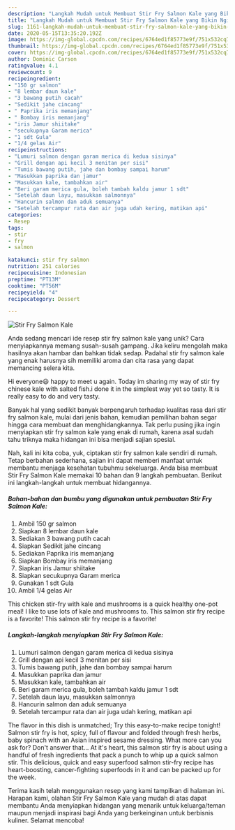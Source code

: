```yaml
---
description: "Langkah Mudah untuk Membuat Stir Fry Salmon Kale yang Bikin Ngiler"
title: "Langkah Mudah untuk Membuat Stir Fry Salmon Kale yang Bikin Ngiler"
slug: 1161-langkah-mudah-untuk-membuat-stir-fry-salmon-kale-yang-bikin-ngiler
date: 2020-05-15T13:35:20.192Z
image: https://img-global.cpcdn.com/recipes/6764ed1f85773e9f/751x532cq70/stir-fry-salmon-kale-foto-resep-utama.jpg
thumbnail: https://img-global.cpcdn.com/recipes/6764ed1f85773e9f/751x532cq70/stir-fry-salmon-kale-foto-resep-utama.jpg
cover: https://img-global.cpcdn.com/recipes/6764ed1f85773e9f/751x532cq70/stir-fry-salmon-kale-foto-resep-utama.jpg
author: Dominic Carson
ratingvalue: 4.1
reviewcount: 9
recipeingredient:
- "150 gr salmon"
- "8 lembar daun kale"
- "3 bawang putih cacah"
- "Sedikit jahe cincang"
- " Paprika iris memanjang"
- " Bombay iris memanjang"
- "iris Jamur shiitake"
- "secukupnya Garam merica"
- "1 sdt Gula"
- "1/4 gelas Air"
recipeinstructions:
- "Lumuri salmon dengan garam merica di kedua sisinya"
- "Grill dengan api kecil 3 menitan per sisi"
- "Tumis bawang putih, jahe dan bombay sampai harum"
- "Masukkan paprika dan jamur"
- "Masukkan kale, tambahkan air"
- "Beri garam merica gula, boleh tambah kaldu jamur 1 sdt"
- "Setelah daun layu, masukkan salmonnya"
- "Hancurin salmon dan aduk semuanya"
- "Setelah tercampur rata dan air juga udah kering, matikan api"
categories:
- Resep
tags:
- stir
- fry
- salmon

katakunci: stir fry salmon 
nutrition: 251 calories
recipecuisine: Indonesian
preptime: "PT13M"
cooktime: "PT56M"
recipeyield: "4"
recipecategory: Dessert

---
```



![Stir Fry Salmon Kale](https://img-global.cpcdn.com/recipes/6764ed1f85773e9f/751x532cq70/stir-fry-salmon-kale-foto-resep-utama.jpg)

Anda sedang mencari ide resep stir fry salmon kale yang unik? Cara menyiapkannya memang susah-susah gampang. Jika keliru mengolah maka hasilnya akan hambar dan bahkan tidak sedap. Padahal stir fry salmon kale yang enak harusnya sih memiliki aroma dan cita rasa yang dapat memancing selera kita.

Hi everyone😃 happy to meet u again. Today im sharing my way of stir fry chinese kale with salted fish.i done it in the simplest way yet so tasty. It is really easy to do and very tasty.

Banyak hal yang sedikit banyak berpengaruh terhadap kualitas rasa dari stir fry salmon kale, mulai dari jenis bahan, kemudian pemilihan bahan segar hingga cara membuat dan menghidangkannya. Tak perlu pusing jika ingin menyiapkan stir fry salmon kale yang enak di rumah, karena asal sudah tahu triknya maka hidangan ini bisa menjadi sajian spesial.


Nah, kali ini kita coba, yuk, ciptakan stir fry salmon kale sendiri di rumah. Tetap berbahan sederhana, sajian ini dapat memberi manfaat untuk membantu menjaga kesehatan tubuhmu sekeluarga. Anda bisa membuat Stir Fry Salmon Kale memakai 10 bahan dan 9 langkah pembuatan. Berikut ini langkah-langkah untuk membuat hidangannya.

<!--inarticleads1-->

##### Bahan-bahan dan bumbu yang digunakan untuk pembuatan Stir Fry Salmon Kale:

1. Ambil 150 gr salmon
1. Siapkan 8 lembar daun kale
1. Sediakan 3 bawang putih cacah
1. Siapkan Sedikit jahe cincang
1. Sediakan  Paprika iris memanjang
1. Siapkan  Bombay iris memanjang
1. Siapkan iris Jamur shiitake
1. Siapkan secukupnya Garam merica
1. Gunakan 1 sdt Gula
1. Ambil 1/4 gelas Air


This chicken stir-fry with kale and mushrooms is a quick healthy one-pot meal! I like to use lots of kale and mushrooms to. This salmon stir fry recipe is a favorite! This salmon stir fry recipe is a favorite! 

<!--inarticleads2-->

##### Langkah-langkah menyiapkan Stir Fry Salmon Kale:

1. Lumuri salmon dengan garam merica di kedua sisinya
1. Grill dengan api kecil 3 menitan per sisi
1. Tumis bawang putih, jahe dan bombay sampai harum
1. Masukkan paprika dan jamur
1. Masukkan kale, tambahkan air
1. Beri garam merica gula, boleh tambah kaldu jamur 1 sdt
1. Setelah daun layu, masukkan salmonnya
1. Hancurin salmon dan aduk semuanya
1. Setelah tercampur rata dan air juga udah kering, matikan api


The flavor in this dish is unmatched; Try this easy-to-make recipe tonight! Salmon stir fry is hot, spicy, full of flavour and folded through fresh herbs, baby spinach with an Asian inspired sesame dressing. What more can you ask for? Don&#39;t answer that… At it&#39;s heart, this salmon stir fry is about using a handful of fresh ingredients that pack a punch to whip up a quick salmon stir. This delicious, quick and easy superfood salmon stir-fry recipe has heart-boosting, cancer-fighting superfoods in it and can be packed up for the week. 

Terima kasih telah menggunakan resep yang kami tampilkan di halaman ini. Harapan kami, olahan Stir Fry Salmon Kale yang mudah di atas dapat membantu Anda menyiapkan hidangan yang menarik untuk keluarga/teman maupun menjadi inspirasi bagi Anda yang berkeinginan untuk berbisnis kuliner. Selamat mencoba!
